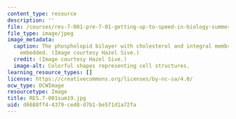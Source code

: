 ```yaml
---
content_type: resource
description: ''
file: /courses/res-7-001-pre-7-01-getting-up-to-speed-in-biology-summer-2019/d6688ff44379ced8d7b1be571d1a72fa_RES.7-001sum19.jpg
file_type: image/jpeg
image_metadata:
  caption: The phospholopid bilayer with cholesterol and integral membrane proteins
    embedded. (Image courtesy Hazel Sive.)
  credit: (Image courtesy Hazel Sive.)
  image-alt: Colorful shapes representing cell structures.
learning_resource_types: []
license: https://creativecommons.org/licenses/by-nc-sa/4.0/
ocw_type: OCWImage
resourcetype: Image
title: RES.7-001sum19.jpg
uid: d6688ff4-4379-ced8-d7b1-be571d1a72fa
---
```

